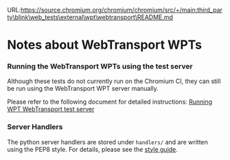URL:https://source.chromium.org/chromium/chromium/src/+/main:third_party\blink\web_tests\external\wpt\webtransport\README.md
# Notes about WebTransport WPTs

### Running the WebTransport WPTs using the test server
Although these tests do not currently run on the Chromium CI, they can still be
run using the WebTransport WPT server manually.

Please refer to the following document for detailed instructions:
[Running WPT WebTransport test server](https://docs.google.com/document/d/1OBoZTcC9vDoLTgv_5WUznRFrmwXP0Gprj7V9oOzH9cU/edit?usp=sharing)


### Server Handlers
The python server handlers are stored under `handlers/` and are written using the
PEP8 style.
For details, please see the [style guide](https://www.python.org/dev/peps/pep-0008/).

